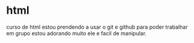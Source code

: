 # html
 curso de html
 estou prendendo a usar o git e github para poder trabalhar em grupo
 estou adorando muito ele e facil de manipular.
 

